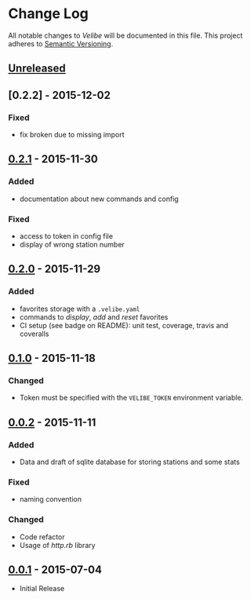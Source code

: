 # Change Log

All notable changes to *Velibe* will be documented in this file.
This project adheres to [Semantic Versioning](http://semver.org/).

## [Unreleased][unreleased]

## [0.2.2] - 2015-12-02
### Fixed
- fix broken due to missing import

## [0.2.1] - 2015-11-30
### Added
- documentation about new commands and config
### Fixed
- access to token in config file
- display of wrong station number

## [0.2.0] - 2015-11-29
### Added
- favorites storage with a `.velibe.yaml`
- commands to *display*, *add* and *reset* favorites
- CI setup (see badge on README): unit test, coverage, travis and coveralls

## [0.1.0] - 2015-11-18
### Changed
- Token must be specified with the `VELIBE_TOKEN` environment variable.

## [0.0.2] - 2015-11-11
### Added
- Data and draft of sqlite database for storing stations and some stats
### Fixed
- naming convention
### Changed
- Code refactor
- Usage of *http.rb* library

## [0.0.1] - 2015-07-04
- Initial Release

[unreleased]: https://github.com/AdrieanKhisbe/velibe/compare/v0.2.1...HEAD
[0.2.1]: https://github.com/AdrieanKhisbe/velibe/compare/v0.2.0...v0.2.1
[0.2.0]: https://github.com/AdrieanKhisbe/velibe/compare/v0.1.0...v0.2.0
[0.1.0]: https://github.com/AdrieanKhisbe/velibe/compare/v0.0.2...v0.1.0
[0.0.2]: https://github.com/AdrieanKhisbe/velibe/compare/v0.0.1...v0.0.2
[0.0.1]: https://github.com/AdrieanKhisbe/velibe/compare/02a6045....v0.10
